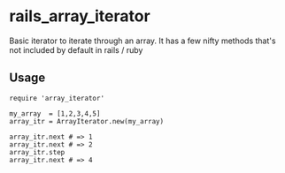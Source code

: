 rails_array_iterator
====================

Basic iterator to iterate through an array. It has a few nifty methods that's not included by default in rails / ruby

## Usage

    require 'array_iterator'
    
    my_array  = [1,2,3,4,5]
    array_itr = ArrayIterator.new(my_array)
    
    array_itr.next # => 1
    array_itr.next # => 2
    array_itr.step
    array_itr.next # => 4